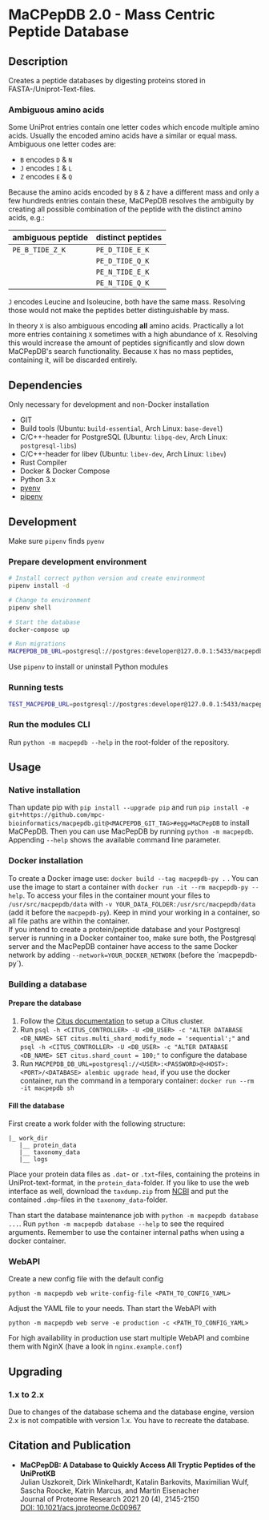 # MaCPepDB 2.0 - Mass Centric Peptide Database

## Description
Creates a peptide databases by digesting proteins stored in FASTA-/Uniprot-Text-files.

### Ambiguous amino acids
Some UniProt entries contain one letter codes which encode multiple amino acids. Usually the encoded amino acids
have a similar or equal mass. Ambiguous one letter codes are:

* `B` encodes `D` & `N`
* `J` encodes `I` & `L`
* `Z` encodes `E` & `Q`

Because the amino acids encoded by `B` & `Z` have a different mass and only a few hundreds entries contain these, MaCPepDB resolves the ambiguity by creating all possible combination of the peptide with the distinct amino acids, e.g.:   

| ambiguous peptide | distinct peptides |
| --- | --- |
| `PE_B_TIDE_Z_K` | `PE_D_TIDE_E_K` |
|                 | `PE_D_TIDE_Q_K` |
|                 | `PE_N_TIDE_E_K` |
|                 | `PE_N_TIDE_Q_K` |

`J` encodes Leucine and Isoleucine, both have the same mass. Resolving those would not make the peptides better distinguishable by mass.

In theory `X` is also ambiguous encoding **all** amino acids. Practically a lot more entries containing `X` sometimes with a high abundance of `X`. Resolving this would increase the amount of peptides significantly and slow down MaCPepDB's search functionality. Because `X` has no mass peptides, containing it, will be discarded entirely.


## Dependencies
Only necessary for development and non-Docker installation
* GIT
* Build tools (Ubuntu: `build-essential`, Arch Linux: `base-devel`)
* C/C++-header for PostgreSQL (Ubuntu: `libpq-dev`, Arch Linux: `postgresql-libs`)
* C/C++-header for libev (Ubuntu: `libev-dev`, Arch Linux: `libev`)
* Rust Compiler
* Docker & Docker Compose
* Python 3.x
* [pyenv](https://github.com/pyenv/pyenv)
* [pipenv](https://pipenv.pypa.io/en/latest/)

## Development
Make sure `pipenv` finds `pyenv` 
### Prepare development environment
```bash
# Install correct python version and create environment
pipenv install -d

# Change to environment
pipenv shell

# Start the database
docker-compose up

# Run migrations
MACPEPDB_DB_URL=postgresql://postgres:developer@127.0.0.1:5433/macpepdb_dev pipenv run db-migrate
```

Use `pipenv` to install or uninstall Python modules

### Running tests
```bash
TEST_MACPEPDB_URL=postgresql://postgres:developer@127.0.0.1:5433/macpepdb_dev pipenv run tests
```
### Run the modules CLI
Run `python -m macpepdb --help` in the root-folder of the repository.

## Usage

### Native installation
Than update pip with `pip install --upgrade pip` and run `pip install -e git+https://github.com/mpc-bioinformatics/macpepdb.git@<MACPEPDB_GIT_TAG>#egg=MaCPepDB` to install MaCPepDB.
Then you can use MacPepDB by running `python -m macpepdb`. 
Appending `--help` shows the available command line parameter.

### Docker installation
To create a Docker image use: `docker build --tag macpepdb-py .` . You can use the image to start a container with
`docker run -it --rm macpepdb-py --help`.
To access your files in the container mount your files to `/usr/src/macpepdb/data` with `-v YOUR_DATA_FOLDER:/usr/src/macpepdb/data` (add it before the `macpepdb-py`). Keep in mind your working in a container, so all file paths are within the container.   
If you intend to create a protein/peptide database and your Postgresql server is running in a Docker container too, make sure both, the  Postgresql server and the MacPepDB container have access to the same Docker network by adding `--network=YOUR_DOCKER_NETWORK` (before the ´macpepdb-py´).

### Building a database
#### Prepare the database
1. Follow the [Citus documentation](http://docs.citusdata.com/en/v10.0/installation/multi_node.html) to setup a Citus cluster.
2. Run `psql -h <CITUS_CONTROLLER> -U <DB_USER> -c "ALTER DATABASE <DB_NAME> SET citus.multi_shard_modify_mode = 'sequential';"` and `psql -h <CITUS_CONTROLLER> -U <DB_USER> -c "ALTER DATABASE <DB_NAME> SET citus.shard_count = 100;"` to configure the database
4. Run `MACPEPDB_DB_URL=postgresql://<USER>:<PASSWORD>@<HOST>:<PORT>/<DATABASE> alembic upgrade head`, if you use the docker container, run the command in a temporary container: `docker run --rm -it macpepdb sh`

#### Fill the database
First create a work folder with the following structure:
```
|_ work_dir
   |__ protein_data
   |__ taxonomy_data
   |__ logs
```
Place your protein data files as `.dat`- or `.txt`-files, containing the proteins in UniProt-text-format, in the `protein_data`-folder.
If you like to use the web interface as well, download the `taxdump.zip` from [NCBI](https://ftp.ncbi.nih.gov/pub/taxonomy/) and put the contained `.dmp`-files in the `taxonomy_data`-folder.

Than start the database maintenance job with `python -m macpepdb database ...`. Run `python -m macpepdb database --help` to see the required arguments. Remember to use the container internal paths when using a docker container.

### WebAPI
Create a new config file with the default config
```
python -m macpepdb web write-config-file <PATH_TO_CONFIG_YAML>
```
Adjust the YAML file to your needs. Than start the WebAPI with
```
python -m macpepdb web serve -e production -c <PATH_TO_CONFIG_YAML>
```
For high availability in production use start multiple WebAPI and combine them with NginX (have a look in `nginx.example.conf`)

## Upgrading 
### 1.x to 2.x
Due to changes of the database schema and the database engine, version 2.x is not compatible with version 1.x. You have to recreate the database.

## Citation and Publication
* **MaCPepDB: A Database to Quickly Access All Tryptic Peptides of the UniProtKB**   
    Julian Uszkoreit, Dirk Winkelhardt, Katalin Barkovits, Maximilian Wulf, Sascha Roocke, Katrin Marcus, and Martin Eisenacher   
    Journal of Proteome Research 2021 20 (4), 2145-2150   
    [DOI: 10.1021/acs.jproteome.0c00967](https://doi.org/10.1021/acs.jproteome.0c00967)